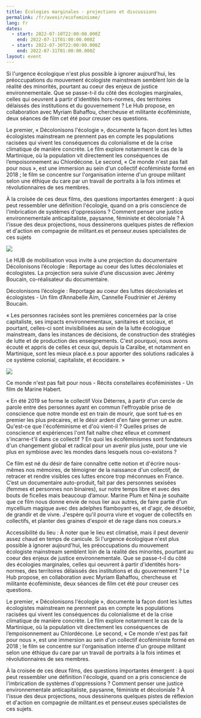 ```yaml
---
title: Écologies marginales - projections et discussions
permalink: /fr/avenir/ecofeminisme/
lang: fr
dates:
  - start: 2022-07-10T22:00:00.000Z
    end: 2022-07-11T01:00:00.000Z
  - start: 2022-07-30T22:00:00.000Z
    end: 2022-07-31T01:00:00.000Z
layout: event
---
```

Si l'urgence écologique n'est plus possible à ignorer aujourd'hui, les préoccupations du mouvement écologiste mainstream semblent loin de la réalité des minorités, pourtant au coeur des enjeux de justice environnementale. Que se passe-t-il du côté des écologies marginales, celles qui oeuvrent à partir d'identités hors-normes, des territoires délaissés des institutions et du gouvernement ? Le Hub propose, en collaboration avec Myriam Bahaffou, chercheuse et militante écoféministe, deux séances de film cet été pour creuser ces questions.

Le premier, « Décolonisons l'écologie », documente la façon dont les luttes écologistes mainstream ne prennent pas en compte les populations racisées qui vivent les conséquences du colonialisme et de la crise climatique de manière concrète. Le film explore notamment le cas de la Martinique, où la population vit directement les conséquences de l’empoisonnement au Chlordécone. Le second, « Ce monde n'est pas fait pour nous », est une immersion au sein d'un collectif écoféministe formé en 2018 ; le film se concentre sur l'organisation interne d'un groupe militant selon une éthique du care par un travail de portraits à la fois intimes et révolutionnaires de ses membres.

À la croisée de ces deux films, des questions importantes émergent : à quoi peut ressembler une définition l'écologie, quand on a pris conscience de l'imbrication de systèmes d'oppressions ? Comment penser une justice environnementale anticapitaliste, paysanne, féministe et décoloniale ? À l'issue des deux projections, nous dessinerons quelques pistes de réflexion et d'action en compagnie de militant.es et penseur.euses spécialistes de ces sujets

![](/media/2_12.png)

Le HUB de mobilisation vous invite à une projection du documentaire Décolonisons l’écologie : Reportage au coeur des luttes décoloniales et écologistes. La projection sera suivie d’une discussion avec Jérémy Boucain, co-réalisateur du documentaire.

Décolonisons l’écologie : Reportage au coeur des luttes décoloniales et écologistes - Un film d’Annabelle Aim, Cannelle Foudrinier et Jérémy Boucain. 


« Les personnes racisées sont les premières concernées par la crise capitaliste, ses impacts environnementaux, sanitaires et sociaux, et pourtant, celles-ci sont invisibilisées au sein de la lutte écologique mainstream, dans les instances de décisions, de construction des stratégies de lutte et de production des enseignements. C'est pourquoi, nous avons écouté et appris de celles et ceux qui, depuis la Caraïbe, et notamment en Martinique, sont les mieux placé.e.s pour apporter des solutions radicales à ce système colonial, capitaliste, et écocidaire. »

![](/media/1_12.png)

Ce monde n'est pas fait pour nous - Récits constellaires écoféministes - Un film de Marine Habert.

« En été 2019 se forme le collectif Voix Déterres, à partir d'un cercle de parole entre des personnes ayant en commun l'effroyable prise de conscience que notre monde est en train de mourir, que sont tué·es en premier les plus précaires, et le désir ardent d'en faire germer un autre. Qu'est-ce que l'écoféminisme et d'où vient-il ? Quelles prises de conscience et expériences l'ont fait naître chez elleux et comment s'incarne-t'il dans ce collectif ? En quoi les écoféminismes sont fondateurs d'un changement global et radical pour un avenir plus juste, pour une vie plus en symbiose avec les mondes dans lesquels nous co-existons ?

Ce film est né du désir de faire connaître cette notion et d'écrire nous-mêmes nos mémoires, de témoigner de la naissance d'un collectif, de retracer et rendre visibles ces luttes encore trop méconnues en France. C’est un documentaire auto-produit, fait par des personnes sexisées (femmes et personnes non binaires), sur notre temps libre et avec des bouts de ficelles mais beaucoup d’amour. Marine Plum et Nina je souhaite que ce film nous donne envie de nous lier aux autres, de faire partie d'un mycellium magique avec des adelphes flamboyant·es, et d'agir, de désoébir, de grandir et de vivre. J'espère qu'il pourra vivre et voguer de collectifs en collectifs, et planter des graines d'espoir et de rage dans nos coeurs.»

Accessibilité du lieu : À noter que le lieu est climatisé, mais il peut devenir assez chaud en temps de canicule.
Si l'urgence écologique n'est plus possible à ignorer aujourd'hui, les préoccupations du mouvement écologiste mainstream semblent loin de la réalité des minorités, pourtant au coeur des enjeux de justice environnementale. Que se passe-t-il du côté des écologies marginales, celles qui oeuvrent à partir d'identités hors-normes, des territoires délaissés des institutions et du gouvernement ? Le Hub propose, en collaboration avec Myriam Bahaffou, chercheuse et militante écoféministe, deux séances de film cet été pour creuser ces questions.

Le premier, « Décolonisons l'écologie », documente la façon dont les luttes écologistes mainstream ne prennent pas en compte les populations racisées qui vivent les conséquences du colonialisme et de la crise climatique de manière concrète. Le film explore notamment le cas de la Martinique, où la population vit directement les conséquences de l’empoisonnement au Chlordécone.  Le second, « Ce monde n'est pas fait pour nous », est une immersion au sein d'un collectif écoféministe formé en 2018 ; le film se concentre sur l'organisation interne d'un groupe militant selon une éthique du care par un travail de portraits à la fois intimes et révolutionnaires de ses membres.

À la croisée de ces deux films, des questions importantes émergent : à quoi peut ressembler une définition l'écologie, quand on a pris conscience de l'imbrication de systèmes d'oppressions ? Comment penser une justice environnementale anticapitaliste, paysanne, féministe et décoloniale ? À l'issue des deux projections, nous dessinerons quelques pistes de réflexion et d'action en compagnie de militant.es et penseur.euses spécialistes de ces sujets.